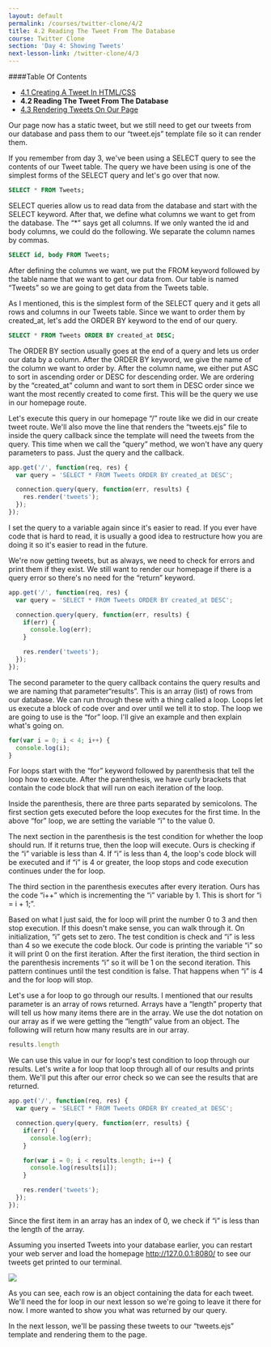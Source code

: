 ```yaml
---
layout: default
permalink: /courses/twitter-clone/4/2
title: 4.2 Reading The Tweet From The Database
course: Twitter Clone
section: 'Day 4: Showing Tweets'
next-lesson-link: /twitter-clone/4/3
---
```


####Table Of Contents

- [4.1 Creating A Tweet In HTML/CSS](/courses/twitter-clone/4/1)
- **4.2 Reading The Tweet From The Database**
- [4.3 Rendering Tweets On Our Page](/courses/twitter-clone/4/3)

Our page now has a static tweet, but we still need to get our tweets from our database and pass them to our “tweet.ejs” template file so it can render them.

If you remember from day 3, we've been using a SELECT query to see the contents of our Tweet table.  The query we have been using is one of the simplest forms of the SELECT query and let's go over that now.

```sql
SELECT * FROM Tweets;
```

SELECT queries allow us to read data from the database and start with the SELECT keyword.  After that, we define what columns we want to get from the database.  The “*” says get all columns.  If we only wanted the id and body columns, we could do the following.  We separate the column names by commas.

```sql
SELECT id, body FROM Tweets;
```

After defining the columns we want, we put the FROM keyword followed by the table name that we want to get our data from.  Our table is named “Tweets” so we are going to get data from the Tweets table.

As I mentioned, this is the simplest form of the SELECT query and it gets all rows and columns in our Tweets table.  Since we want to order them by created_at, let's add the ORDER BY keyword to the end of our query.

```sql
SELECT * FROM Tweets ORDER BY created_at DESC;
```

The ORDER BY section usually goes at the end of a query and lets us order our data by a column.  After the ORDER BY keyword, we give the name of the column we want to order by.  After the column name, we either put ASC to sort in ascending order or DESC for descending order.  We are ordering by the “created_at” column and want to sort them in DESC order since we want the most recently created to come first.  This will be the query we use in our homepage route.

Let's execute this query in our homepage “/” route like we did in our create tweet route.  We'll also move the line that renders the “tweets.ejs” file to inside the query callback since the template will need the tweets from the query.  This time when we call the “query” method, we won't have any query parameters to pass.  Just the query and the callback.

```javascript
app.get('/', function(req, res) {
  var query = 'SELECT * FROM Tweets ORDER BY created_at DESC';

  connection.query(query, function(err, results) {
    res.render('tweets');
  });
});
```

I set the query to a variable again since it's easier to read.  If you ever have code that is hard to read, it is usually a good idea to restructure how you are doing it so it's easier to read in the future.

We're now getting tweets, but as always, we need to check for errors and print them if they exist.  We still want to render our homepage if there is a query error so there's no need for the “return” keyword.

```javascript
app.get('/', function(req, res) {
  var query = 'SELECT * FROM Tweets ORDER BY created_at DESC';

  connection.query(query, function(err, results) {
    if(err) {
      console.log(err);
    }

    res.render('tweets');
  });
});
```

The second parameter to the query callback contains the query results and we are naming that parameter“results”.  This is an array (list) of rows from our database.  We can run through these with a thing called a loop.  Loops let us execute a block of code over and over until we tell it to stop.  The loop we are going to use is the “for” loop.  I'll give an example and then explain what's going on.

```javascript
for(var i = 0; i < 4; i++) {
  console.log(i);
}
```

For loops start with the “for” keyword followed by parenthesis that tell the loop how to execute.  After the parenthesis, we have curly brackets that contain the code block that will run on each iteration of the loop.

Inside the parenthesis, there are three parts separated by semicolons.  The first section gets executed before the loop executes for the first time.  In the above “for” loop, we are setting the variable “i” to the value 0.

The next section in the parenthesis is the test condition for whether the loop should run.  If it returns true, then the loop will execute.  Ours is checking if the “i” variable is less than 4.  If “i” is less than 4, the loop's code block will be executed and if “i” is 4 or greater, the loop stops and code execution continues under the for loop.

The third section in the parenthesis executes after every iteration.  Ours has the code “i++” which is incrementing the “i” variable by 1.  This is short for “i = i + 1;”.

Based on what I just said, the for loop will print the number 0 to 3 and then stop execution.  If this doesn't make sense, you can walk through it.  On initialization, “i” gets set to zero.  The test condition is check and “i” is less than 4 so we execute the code block.  Our code is printing the variable “i” so it will print 0 on the first iteration.  After the first iteration, the third section in the parenthesis increments “i” so it will be 1 on the second iteration.  This pattern continues until the test condition is false.  That happens when “i” is 4 and the for loop will stop.

Let's use a for loop to go through our results.  I mentioned that our results parameter is an array of rows returned.  Arrays have a “length” property that will tell us how many items there are in the array.  We use the dot notation on our array as if we were getting the “length” value from an object.  The following will return how many results are in our array.

```javascript
results.length
```

We can use this value in our for loop's test condition to loop through our results.  Let's write a for loop that loop through all of our results and prints them.  We'll put this after our error check so we can see the results that are returned.

```javascript
app.get('/', function(req, res) {
  var query = 'SELECT * FROM Tweets ORDER BY created_at DESC';

  connection.query(query, function(err, results) {
    if(err) {
      console.log(err);
    }

    for(var i = 0; i < results.length; i++) {
      console.log(results[i]);
    }

    res.render('tweets');
  });
});
```

Since the first item in an array has an index of 0, we check if “i” is less than the length of the array.

Assuming you inserted Tweets into your database earlier, you can restart your web server and load the homepage http://127.0.0.1:8080/ to see our tweets get printed to our terminal.

![](https://s3.amazonaws.com/spark-school/courses/twitter-clone/4/select-tweets-query-results.png)

As you can see, each row is an object containing the data for each tweet.  We'll need the for loop in our next lesson so we're going to leave it there for now.  I more wanted to show you what was returned by our query.

In the next lesson, we'll be passing these tweets to our “tweets.ejs” template and rendering them to the page.
